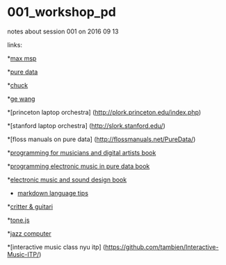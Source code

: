 # 001_workshop_pd
notes about session 001 on 2016 09 13

links:

*[max msp](https://cycling74.com/)

*[pure data](http://puredata.info/)

*[chuck](http://chuck.cs.princeton.edu/)

*[ge wang](https://ccrma.stanford.edu/~ge/)

*[princeton laptop orchestra] (http://plork.princeton.edu/index.php)

*[stanford laptop orchestra] (http://slork.stanford.edu/)

*[floss manuals on pure data] (http://flossmanuals.net/PureData/)

*[programming for musicians and digital artists book](https://www.amazon.com/Programming-Musicians-Digital-Artists-Creating/dp/1617291706/)

*[programming electronic music in pure data book ](http://www.pd-tutorial.com/)

*[electronic music and sound design book](https://www.amazon.com/Electronic-Music-Sound-Design-Practice/dp/8899212023/ref=sr_1_1?s=books&ie=UTF8&qid=1473866224&sr=1-1&keywords=Electronic+Music+and+Sound+Design)

* [markdown language tips](https://github.com/adam-p/markdown-here/wiki/Markdown-Cheatsheet#code)

*[critter & guitari](https://www.critterandguitari.com/)

*[tone.js](https://github.com/Tonejs/Tone.js)

*[jazz computer](http://jazz.computer/)

*[interactive music class nyu itp] (https://github.com/tambien/Interactive-Music-ITP/)

